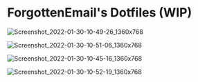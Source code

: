 # ForgottenEmail's Dotfiles (WIP)

![Screenshot_2022-01-30-10-49-26_1360x768](https://user-images.githubusercontent.com/96489361/151721389-881c5068-be1d-40f9-b18c-54b53264b55a.png)

![Screenshot_2022-01-30-10-51-06_1360x768](https://user-images.githubusercontent.com/96489361/151721378-1ae65e37-9ab2-45a8-ac6b-1accfe207bf7.png)

![Screenshot_2022-01-30-10-45-16_1360x768](https://user-images.githubusercontent.com/96489361/151721406-b6d1d257-34db-4da2-a29f-6642f196e0dd.png)

![Screenshot_2022-01-30-10-52-19_1360x768](https://user-images.githubusercontent.com/96489361/151721376-91c127be-1fbd-4e70-9368-067ea57ca723.png)
